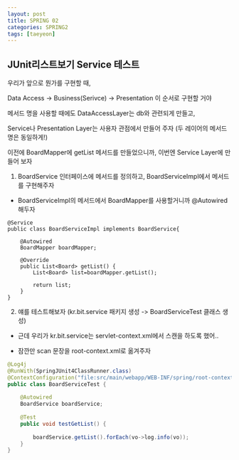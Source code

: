 ```yaml
---
layout: post
title: SPRING 02
categories: SPRING2
tags: [taeyeon]
---
```



## JUnit리스트보기 Service 테스트

우리가 앞으로 뭔가를 구현할 때, 

Data Access -> Business(Serivce) -> Presentation 이 순서로 구현할 거야

메서드 명을 사용할 때에도 DataAccessLayer는 db와 관련되게 만들고,

Service나 Presentation Layer는 사용자 관점에서 만들어 주자 (두 레이어의 메서드명은 동일하게!)

이전에 BoardMapper에 getList 메서드를 만들었으니까, 이번엔 Service Layer에 만들어 보자

1. BoardService 인터페이스에 메서드를 정의하고, BoardServiceImpl에서 메서드를 구현해주자

- BoardServiceImpl의 메서드에서 BoardMapper를 사용할거니까 @Autowired 해두자

```1=BoardServiceImpl
@Service
public class BoardServiceImpl implements BoardService{

	@Autowired
	BoardMapper boardMapper;
	
	@Override
	public List<Board> getList() {
		List<Board> list=boardMapper.getList();
		
		return list;
	}
}
```

2. 얘를 테스트해보자 (kr.bit.service 패키지 생성 -> BoardServiceTest 클래스 생성)

- 근데 우리가 kr.bit.service는 servlet-context.xml에서 스캔을 하도록 했어..

- 잠깐만 scan 문장을 root-context.xml로 옮겨주자
  
```2=BoardServiceTest.java
@Log4j
@RunWith(SpringJUnit4ClassRunner.class)
@ContextConfiguration("file:src/main/webapp/WEB-INF/spring/root-context.xml")
public class BoardServiceTest {
	
	@Autowired
	BoardService boardService;
	
	@Test
	public void testGetList() {
		
		boardService.getList().forEach(vo->log.info(vo));
	}
}
```



